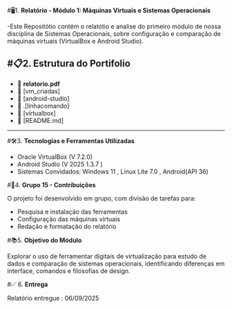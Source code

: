 #🖥️1. **Relatório - Módulo 1: Máquinas Virtuais e Sistemas Operacionais**

-Este Repositótio contém o relatótio e analise do primeiro módulo de nossa disciplina de Sistemas Operacionais, 
sobre configuração e comparação de máquinas virtuais (VirtualBox e Android Studio).

#📋2. **Estrutura do Portifolio**
---

- 📁 **relatorio.pdf** 
- 📁 [vm_criadas]
- 📁 [android-studio]
- 📁 .[linhacomando]
- 📁 [virtualbox]
- 📄 [README.md]           

---
#🛠️3. **Tecnologias e Ferramentas Utilizadas**

- Oracle VirtualBox (V 7.2.0)
- Android Studio (V 2025 1.3.7 )
- Sistemas Convidados: Windows 11 , Linux Lite 7.0 , Android(API 36)

#👥4. **Grupo 15 - Contribuições**

O projeto foi desenvolvido em grupo, com divisão de tarefas para:
- Pesquisa e instalação das ferramentas
- Configuração das máquinas virtuais
- Redação e formatação do relatório

#📚5. **Objetivo do Módulo**

Explorar o uso de ferramentar digitais de virtualização para estudo de dados e comparação de sistemas operacionais,
identificando diferenças em interface, comandos e filosofias de design.

#✅ 6. **Entrega**

Relatório entregue : 06/09/2025








